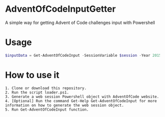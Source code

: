 # AdventOfCodeInputGetter
A simple way for getting Advent of Code challenges input with Powershell
# Usage
```Powershell
$inputData = Get-AdventOfCodeInput -SessionVariable $session -Year 2015 -Day 1
```
# How to use it
```
1. Clone or download this repository.
2. Run the script loader.ps1.
3. Generate a web session Powershell object with AdventOfCode website.
4. [Optional] Run the command Get-Help Get-AdventOfCodeInput for more information on how to generate the web session object.
5. Run Get-AdventOfCodeInput function.
```
